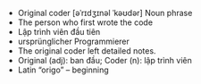 - Original coder	[əˈrɪdʒɪnəl ˈkəʊdər]	Noun phrase  
- The person who first wrote the code  
- Lập trình viên đầu tiên  
- ursprünglicher Programmierer  
- The original coder left detailed notes.  
- Original (adj): ban đầu; Coder (n): lập trình viên  
- Latin “origo” – beginning